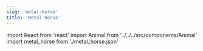 ```yaml
---
slug: 'metal-horse'
title: 'Metal Horse'
---
```

    
import React from 'react'
import Animal from '../../../src/components/Animal'
import metal_horse from './metal_horse.json'
    
<Animal data={metal_horse} />

